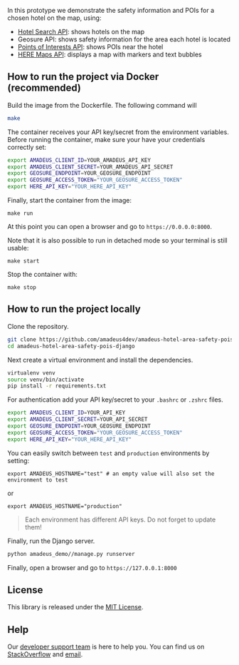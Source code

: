 In this prototype we demonstrate the safety information and POIs for a chosen hotel on the map, using:
- [Hotel Search API](https://developers.amadeus.com/self-service/category/hotel/api-doc/hotel-search): shows hotels on the map
- Geosure API: shows safety information for the area each hotel is located
- [Points of Interests API](https://developers.amadeus.com/self-service/category/destination-content/api-doc/points-of-interest): shows POIs near the hotel
- [HERE Maps API](https://developer.here.com/): displays a map with markers and text bubbles

## How to run the project via Docker (recommended)

Build the image from the Dockerfile. The following command will 

```sh
make
```

The container receives your API key/secret from the environment variables.
Before running the container, make sure your have your credentials correctly
set:

```sh
export AMADEUS_CLIENT_ID=YOUR_AMADEUS_API_KEY
export AMADEUS_CLIENT_SECRET=YOUR_AMADEUS_API_SECRET
export GEOSURE_ENDPOINT=YOUR_GEOSURE_ENDPOINT
export GEOSURE_ACCESS_TOKEN="YOUR_GEOSURE_ACCESS_TOKEN"
export HERE_API_KEY="YOUR_HERE_API_KEY"
```

Finally, start the container from the image:

```
make run
```

At this point you can open a browser and go to `https://0.0.0.0:8000`.

Note that it is also possible to run in detached mode so your terminal is still
usable:

```
make start
```

Stop the container with:

```
make stop
```

## How to run the project locally

Clone the repository.

```sh
git clone https://github.com/amadeus4dev/amadeus-hotel-area-safety-pois-django.git
cd amadeus-hotel-area-safety-pois-django
```

Next create a virtual environment and install the dependencies.

```sh
virtualenv venv
source venv/bin/activate
pip install -r requirements.txt
```

For authentication add your API key/secret to your `.bashrc` or `.zshrc` files.

```sh
export AMADEUS_CLIENT_ID=YOUR_API_KEY
export AMADEUS_CLIENT_SECRET=YOUR_API_SECRET
export GEOSURE_ENDPOINT=YOUR_GEOSURE_ENDPOINT
export GEOSURE_ACCESS_TOKEN="YOUR_GEOSURE_ACCESS_TOKEN"
export HERE_API_KEY="YOUR_HERE_API_KEY"
```

You can easily switch between `test` and `production` environments by setting:

```
export AMADEUS_HOSTNAME="test" # an empty value will also set the environment to test
```

or

```
export AMADEUS_HOSTNAME="production"
```

> Each environment has different API keys. Do not forget to update them!

Finally, run the Django server.

```sh
python amadeus_demo//manage.py runserver
```

Finally, open a browser and go to `https://127.0.0.1:8000`

## License

This library is released under the [MIT License](LICENSE).

## Help

Our [developer support team](https://developers.amadeus.com/support) is here
to help you. You can find us on
[StackOverflow](https://stackoverflow.com/questions/tagged/amadeus) and
[email](mailto:developers@amadeus.com).
